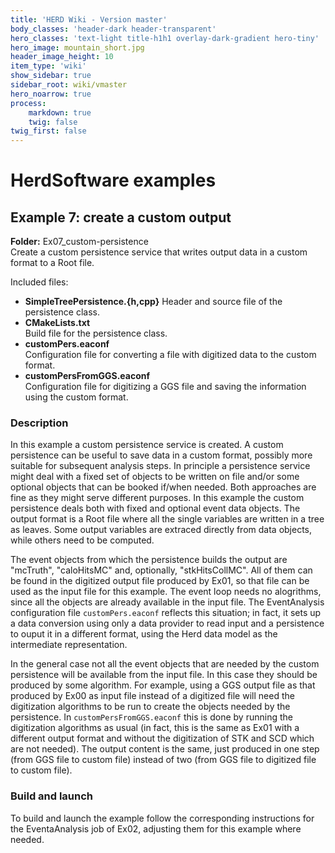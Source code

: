 ```yaml
---
title: 'HERD Wiki - Version master'
body_classes: 'header-dark header-transparent'
hero_classes: 'text-light title-h1h1 overlay-dark-gradient hero-tiny'
hero_image: mountain_short.jpg
header_image_height: 10
item_type: 'wiki'
show_sidebar: true
sidebar_root: wiki/vmaster
hero_noarrow: true
process:
    markdown: true
    twig: false
twig_first: false
---
```


#  HerdSoftware examples

## Example 7: create a custom output
**Folder:** Ex07_custom-persistence  
Create a custom persistence service that writes output data in a custom format to a Root file.

Included files:

* **SimpleTreePersistence.{h,cpp}** 
  Header and source file of the persistence class.
* **CMakeLists.txt**  
  Build file for the persistence class.
* **customPers.eaconf**  
  Configuration file for converting a file with digitized data to the custom format.
* **customPersFromGGS.eaconf**  
  Configuration file for digitizing a GGS file and saving the information using the custom format.
  
  
### Description
In this example a custom persistence service is created. A custom persistence can be useful to save data in a custom
format, possibly more suitable for subsequent analysis steps. In principle a persistence service might deal with a
fixed set of objects to be written on file and/or some optional objects that can be booked if/when needed. Both
approaches are fine as they might serve different purposes. In this example the custom persistence deals both with
fixed and optional event data objects. The output format is a Root file where all the single variables are written
in a tree as leaves. Some output variables are extraced directly from data objects, while others need to be
computed.

The event objects from which the persistence builds the output are "mcTruth", "caloHitsMC" and, optionally,
"stkHitsCollMC". All of them can be found in the digitized output file produced by Ex01, so that file can be used as
the input file for this example. The event loop needs no alogrithms, since all the objects are already available in
the input file. The EventAnalysis configuration file `customPers.eaconf` reflects this situation; in fact, it sets
up a data conversion using only a data provider to read input and a persistence to ouput it in a different format,
using the Herd data model as the intermediate representation.

In the general case not all the event objects that are needed by the custom persistence will be available from the
input file. In this case they should be produced by some algorithm. For example, using a GGS output file as that 
produced by Ex00 as input file instead of a digitized file will need the digitization algorithms to be run to create
the objects needed by the persistence. In `customPersFromGGS.eaconf` this is done by running the digitization
algorithms as usual (in fact, this is the same as Ex01 with a different output format and without the digitization 
of STK and SCD which are not needed). The output content is the same, just produced in one step (from GGS file to
custom file) instead of two (from GGS file to digitized file to custom file).

 ### Build and launch  
 To build and launch the example follow the corresponding instructions for the EventaAnalysis job of Ex02, adjusting
 them for this example where needed.
